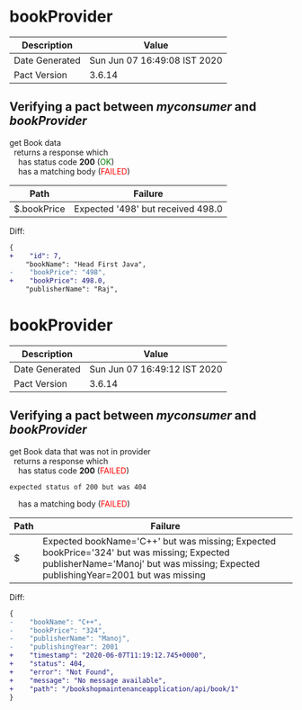# bookProvider

| Description    | Value |
| -------------- | ----- |
| Date Generated | Sun Jun 07 16:49:08 IST 2020 |
| Pact Version   | 3.6.14 |

## Verifying a pact between _myconsumer_ and _bookProvider_

get Book data  
&nbsp;&nbsp;returns a response which  
&nbsp;&nbsp;&nbsp;&nbsp;has status code **200** (<span style='color:green'>OK</span>)  
&nbsp;&nbsp;&nbsp;&nbsp;has a matching body (<span style='color:red'>FAILED</span>)  

| Path | Failure |
| ---- | ------- |
|$.bookPrice|Expected '498' but received 498.0|

Diff:

```diff
{
+    "id": 7,
    "bookName": "Head First Java",
-    "bookPrice": "498",
+    "bookPrice": 498.0,
    "publisherName": "Raj",
```


# bookProvider

| Description    | Value |
| -------------- | ----- |
| Date Generated | Sun Jun 07 16:49:12 IST 2020 |
| Pact Version   | 3.6.14 |

## Verifying a pact between _myconsumer_ and _bookProvider_

get Book data that was not in provider  
&nbsp;&nbsp;returns a response which  
&nbsp;&nbsp;&nbsp;&nbsp;has status code **200** (<span style='color:red'>FAILED</span>)

```
expected status of 200 but was 404
```

&nbsp;&nbsp;&nbsp;&nbsp;has a matching body (<span style='color:red'>FAILED</span>)  

| Path | Failure |
| ---- | ------- |
|$|Expected bookName='C++' but was missing; Expected bookPrice='324' but was missing; Expected publisherName='Manoj' but was missing; Expected publishingYear=2001 but was missing|

Diff:

```diff
{
-    "bookName": "C++",
-    "bookPrice": "324",
-    "publisherName": "Manoj",
-    "publishingYear": 2001
+    "timestamp": "2020-06-07T11:19:12.745+0000",
+    "status": 404,
+    "error": "Not Found",
+    "message": "No message available",
+    "path": "/bookshopmaintenanceapplication/api/book/1"
}
```


